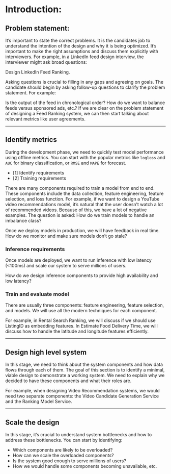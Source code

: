 # Introduction:

## Problem statement:
It’s important to state the correct problems. It is the candidates job to understand the intention of the design and why it is being optimized. It’s important to make the right assumptions and discuss them explicitly with interviewers. For example, in a LinkedIn feed design interview, the interviewer might ask broad questions:

Design LinkedIn Feed Ranking.

Asking questions is crucial to filling in any gaps and agreeing on goals. The candidate should begin by asking follow-up questions to clarify the problem statement. For example:

Is the output of the feed in chronological order?
How do we want to balance feeds versus sponsored ads, etc.?
If we are clear on the problem statement of designing a Feed Ranking system, we can then start talking about relevant metrics like user agreements.

--------------------------

## Identify metrics
During the development phase, we need to quickly test model performance using offline metrics. You can start with the popular metrics like `logloss` and `AUC` for binary classification, or `RMSE` and `MAPE` for forecast.

- [1] Identify requirements
- [2] Training requirements

There are many components required to train a model from end to end. These components include the data collection, feature engineering, feature selection, and loss function. For example, if we want to design a YouTube video recommendations model, it’s natural that the user doesn’t watch a lot of recommended videos. Because of this, we have a lot of negative examples.
The question is asked: How do we train models to handle an imbalance class?

Once we deploy models in production, we will have feedback in real time. How do we monitor and make sure models don’t go stale?

### Inference requirements

Once models are deployed, we want to run inference with low latency (<100ms) and scale our system to serve millions of users.

How do we design inference components to provide high availability and low latency?

### Train and evaluate model
There are usually three components: feature engineering, feature selection, and models. We will use all the modern techniques for each component.

For example, in Rental Search Ranking, we will discuss if we should use ListingID as embedding features. In Estimate Food Delivery Time, we will discuss how to handle the latitude and longitude features efficiently.

-------------------------------------

## Design high level system
In this stage, we need to think about the system components and how data flows through each of them. The goal of this section is to identify a minimal, viable design to demonstrate a working system. We need to explain why we decided to have these components and what their roles are.

For example, when designing Video Recommendation systems, we would need two separate components: the Video Candidate Generation Service and the Ranking Model Service.

-----------------------------

## Scale the design
In this stage, it’s crucial to understand system bottlenecks and how to address these bottlenecks. You can start by identifying:

- Which components are likely to be overloaded?
- How can we scale the overloaded components?
- Is the system good enough to serve millions of users?
- How we would handle some components becoming unavailable, etc.
